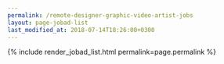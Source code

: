 ```yaml
---
permalink: /remote-designer-graphic-video-artist-jobs
layout: page-jobad-list
last_modified_at: 2018-07-14T18:26:00+0300
---
```

{% include render_jobad_list.html permalink=page.permalink %}
